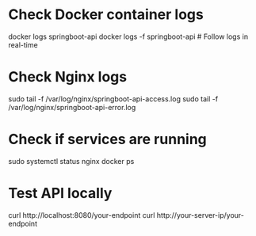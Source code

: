 # Check Docker container logs
docker logs springboot-api
docker logs -f springboot-api  # Follow logs in real-time

# Check Nginx logs
sudo tail -f /var/log/nginx/springboot-api-access.log
sudo tail -f /var/log/nginx/springboot-api-error.log

# Check if services are running
sudo systemctl status nginx
docker ps

# Test API locally
curl http://localhost:8080/your-endpoint
curl http://your-server-ip/your-endpoint
